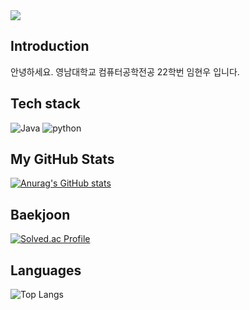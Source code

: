 <img src="https://capsule-render.vercel.app/api?type=waving&color=auto&height=300&section=footer&text=Welcome%20to-nl-Hyunwoo's%20Github&fontSize=60" />


## Introduction
안녕하세요.
영남대학교 컴퓨터공학전공 22학번 임현우 입니다.

## Tech stack
![Java](https://img.shields.io/badge/Java-007396.svg?&style=for-the-badge&logo=Java&logoColor=white)
![python](https://img.shields.io/badge/python-3776AB.svg?&style=for-the-badge&logo=Python&logoColor=blue)


## My GitHub Stats
[![Anurag's GitHub stats](https://github-readme-stats.vercel.app/api?username=dlagusdn0204)](https://github.com/anuraghazra/github-readme-stats)

## Baekjoon
[![Solved.ac Profile](http://mazassumnida.wtf/api/v2/generate_badge?boj=dlagusdn0204)](https://solved.ac/dlagusdn0204/)

## Languages
![Top Langs](https://github-readme-stats.vercel.app/api/top-langs/?username=dlagusdn0204&layout=compact)
<!--
**dlagusdn0204/dlagusdn0204** is a ✨ _special_ ✨ repository because its `README.md` (this file) appears on your GitHub profile.

Here are some ideas to get you started:

- 🔭 I’m currently working on ...
- 🌱 I’m currently learning ...
- 👯 I’m looking to collaborate on ...
- 🤔 I’m looking for help with ...
- 💬 Ask me about ...
- 📫 How to reach me: ...
- 😄 Pronouns: ...
- ⚡ Fun fact: ...
-->

